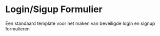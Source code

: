 # Login/Sigup Formulier
 Een standaard template voor het maken van beveiligde login en signup formulieren
